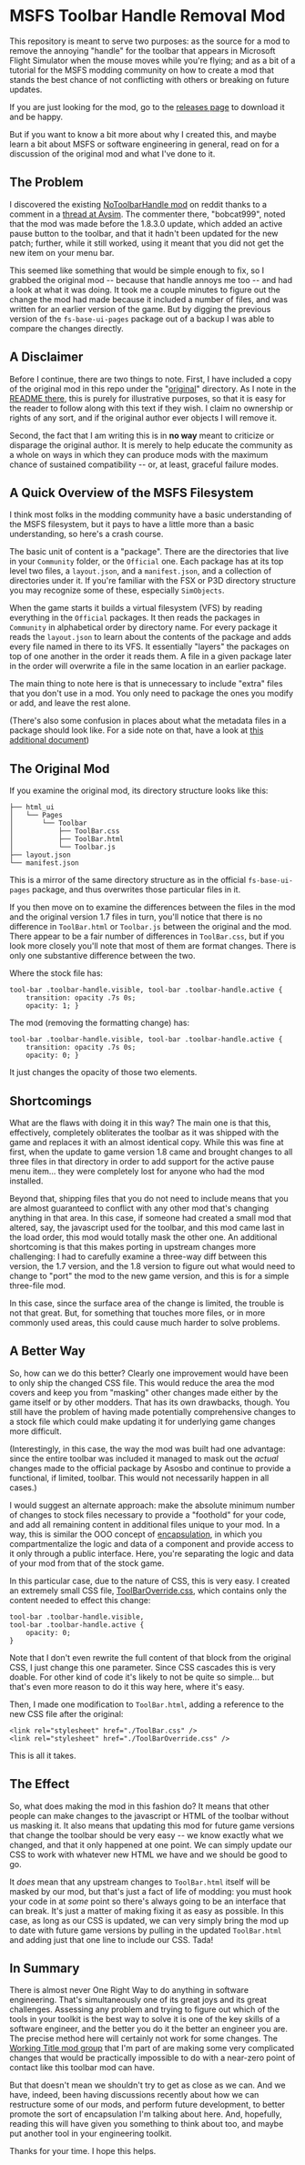# MSFS Toolbar Handle Removal Mod

This repository is meant to serve two purposes:  as the source for a mod to remove the annoying "handle" for the toolbar that appears in Microsoft Flight Simulator when the mouse moves while you're flying; and as a bit of a tutorial for the MSFS modding community on how to create a mod that stands the best chance of not conflicting with others or breaking on future updates.

If you are just looking for the mod, go to the [releases page](https://github.com/kaosfere/msfs-toolbar-nohandle/releases) to download it and be happy.

But if you want to know a bit more about why I created this, and maybe learn a bit about MSFS or software engineering in general, read on for a discussion of the original mod and what I've done to it.

## The Problem

I discovered the existing [NoToolbarHandle mod](https://www.reddit.com/r/MicrosoftFlightSim/comments/iqniyx/mod_to_remove_the_toolbar_handle_whenever_you/) on reddit thanks to a comment in a [thread at Avsim](https://www.avsim.com/forums/topic/585331-how-do-you-guys-find-add-ons-i-m-loosing-track-haha/?do=findComment&comment=4354285).  The commenter there, "bobcat999", noted that the mod was made before the 1.8.3.0 update, which added an active pause button to the toolbar, and that it hadn't been updated for the new patch; further, while it still worked, using it meant that you did not get the new item on your menu bar.

This seemed like something that would be simple enough to fix, so I grabbed the original mod -- because that handle annoys me too -- and had a look at what it was doing.  It took me a couple minutes to figure out the change the mod had made because it included a number of files, and was written for an earlier version of the game.  But by digging the previous version of the `fs-base-ui-pages` package out of a backup I was able to compare the changes directly.

## A Disclaimer

Before I continue, there are two things to note.   First, I have included a copy of the original mod in this repo under the "[original](original/)" directory.  As I note in the [README there](original/README.md), this is purely for illustrative purposes, so that it is easy for the reader to follow along with this text if they wish.  I claim no ownership or rights of any sort, and if the original author ever objects I will remove it.

Second, the fact that I am writing this is in **no way** meant to criticize or disparage the original author.  It is merely to help educate the community as a whole on ways in which they can produce mods with the maximum chance of sustained compatibility -- or, at least, graceful failure modes.

## A Quick Overview of the MSFS Filesystem

I think most folks in the modding community have a basic understanding of the MSFS filesystem, but it pays to have a little more than a basic understanding, so here's a crash course.

The basic unit of content is a "package".   There are the directories that live in your `Community` folder, or the `Official` one.  Each package has at its top level two files, a `layout.json`, and a `manifest.json`, and a collection of directories under it.  If you're familiar with the FSX or P3D directory structure you may recognize some of these, especially `SimObjects`.

When the game starts it builds a virtual filesystem (VFS) by reading everything in the `Official` packages.  It then reads the packages in `Community` in alphabetical order by directory name. For every package it reads the `layout.json` to learn about the contents of the package and adds every file named in there to its VFS.   It essentially "layers" the packages on top of one another in the order it reads them.   A file in a given package later in the order will overwrite a file in the same location in an earlier package.

The main thing to note here is that is unnecessary to include "extra" files that you don't use in a mod.  You only need to package the ones you modify or add, and leave the rest alone.

(There's also some confusion in places about what the metadata files in a package should look like.  For a side note on that, have a look at [this additional document](package_metadata.md))

## The Original Mod

If you examine the original mod, its directory structure looks like this:

    ├── html_ui
    │   └── Pages
    │       └── Toolbar
    │           ├── ToolBar.css
    │           ├── ToolBar.html
    │           └── Toolbar.js
    ├── layout.json
    └── manifest.json

This is a mirror of the same directory structure as in the official `fs-base-ui-pages` package, and thus overwrites those particular files in it.

If you then move on to examine the differences between the files in the mod and the original version 1.7 files in turn, you'll notice that there is no difference in `ToolBar.html` or `Toolbar.js` between the original and the mod.   There appear to be a fair number of differences in `ToolBar.css`, but if you look more closely you'll note that most of them are format changes.  There is only one substantive difference between the two.

Where the stock file has:

    tool-bar .toolbar-handle.visible, tool-bar .toolbar-handle.active {
        transition: opacity .7s 0s;
        opacity: 1; }

The mod (removing the formatting change) has:

    tool-bar .toolbar-handle.visible, tool-bar .toolbar-handle.active {
        transition: opacity .7s 0s;
        opacity: 0; }

It just changes the opacity of those two elements.

## Shortcomings

What are the flaws with doing it in this way?  The main one is that this, effectively, completely obliterates the toolbar as it was shipped with the game and replaces it with an almost identical copy.  While this was fine at first, when the update to game version 1.8 came and brought changes to all three files in that directory in order to add support for the active pause menu item... they were completely lost for anyone who had the mod installed.

Beyond that, shipping files that you do not need to include means that you are almost guaranteed to conflict with any other mod that's changing anything in that area.  In this case, if someone had created a small mod that altered, say, the javascript used for the toolbar, and this mod came last in the load order, this mod would totally mask the other one.  An additional shortcoming is that this makes porting in upstream changes more challenging:  I had to carefully examine a three-way diff between this version, the 1.7 version, and the 1.8 version to figure out what would need to change to "port" the mod to the new game version, and this is for a simple three-file mod.

In this case, since the surface area of the change is limited, the trouble is not that great.  But, for something that touches more files, or in more commonly used areas, this could cause much harder to solve problems.

## A Better Way

So, how can we do this better?  Clearly one improvement would have been to only ship the changed CSS file.  This would reduce the area the mod covers and keep you from "masking" other changes made either by the game itself or by other modders.  That has its own drawbacks, though.   You still have the problem of having made potentially comprehensive changes to a stock file which could make updating it for underlying game changes more difficult.

(Interestingly, in this case, the way the mod was built had one advantage:  since the entire toolbar was included it managed to mask out the *actual* changes made to the official package by Asosbo and continue to provide a functional, if limited, toolbar.  This would not necessarily happen in all cases.)

I would suggest an alternate approach:  make the absolute minimum number of changes to stock files necessary to provide a "foothold" for your code, and add all remaining content in additional files unique to your mod.  In a way, this is similar the OOO concept of [encapsulation](https://en.wikipedia.org/wiki/Encapsulation_(computer_programming)), in which you compartmentalize the logic and data of a component and provide access to it only through a public interface.  Here, you're separating the logic and data of your mod from that of the stock game.

In this particular case, due to the nature of CSS, this is very easy.   I created an extremely small CSS file, [ToolBarOverride.css](mainmod/html_ui/Pages/Toolbar/ToolBarOverride.css), which contains only the content needed to effect this change:

    tool-bar .toolbar-handle.visible, 
    tool-bar .toolbar-handle.active {
        opacity: 0; 
    }

Note that I don't even rewrite the full content of that block from the original CSS, I just change this one parameter.  Since CSS cascades this is very doable.  For other kind of code it's likely to not be quite so simple...  but that's even more reason to do it this way here, where it's easy.

Then, I made one modification to `ToolBar.html`, adding a reference to the new CSS file after the original:

    <link rel="stylesheet" href="./ToolBar.css" />
    <link rel="stylesheet" href="./ToolBarOverride.css" />

This is all it takes.

## The Effect

So, what does making the mod in this fashion do?   It means that other people can make changes to the javascript or HTML of the toolbar without us masking it.  It also means that updating this mod for future game versions that change the toolbar should be very easy -- we know exactly what we changed, and that it only happened at one point.  We can simply update our CSS to work with whatever new HTML we have and we should be good to go. 

It *does* mean that any upstream changes to `ToolBar.html` itself will be masked by our mod, but that's just a fact of life of modding:  you must hook your code in at *some* point so there's always going to be an interface that can break.  It's just a matter of making fixing it as easy as possible.  In this case, as long as our CSS is updated, we can very simply bring the mod up to date with future game versions by pulling in the updated `ToolBar.html` and adding just that one line to include our CSS.  Tada!

## In Summary

There is almost never One Right Way to do anything in software engineering.   That's simultaneously one of its great joys and its great challenges.  Assessing any problem and trying to figure out which of the tools in your toolkit is the best way to solve it is one of the key skills of a software engineer, and the better you do it the better an engineer you are.  The precise method here will certainly not work for some changes.   The [Working Title mod group](https://github.com/Working-Title-MSFS-Mods/fspackages) that I'm part of are making some very complicated changes that would be practically impossible to do with a near-zero point of contact like this toolbar mod can have.

But that doesn't mean we shouldn't try to get as close as we can.  And we have, indeed, been having discussions recently about how we can restructure some of our mods, and perform future development, to better promote the sort of encapsulation I'm talking about here.  And, hopefully, reading this will have given you something to think about too, and maybe put another tool in your engineering toolkit.

Thanks for your time.  I hope this helps.